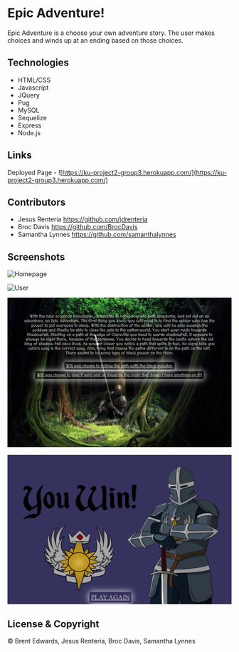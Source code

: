 # Epic Adventure!

Epic Adventure is a choose your own adventure story. The user makes choices and winds up at an ending based on those choices.

## Technologies

* HTML/CSS
* Javascript
* JQuery
* Pug
* MySQL
* Sequelize
* Express
* Node.js

## Links

Deployed Page - ![https://ku-project2-group3.herokuapp.com/](https://ku-project2-group3.herokuapp.com/)

## Contributors

- Jesus Renteria <https://github.com/jdrenteria>
- Broc Davis <https://github.com/BrocDavis>
- Samantha Lynnes <https://github.com/samanthalynnes>

## Screenshots

![Homepage](/public/screenshots/Epic_Adventure.png)

![User](/public/screenshots/User.png)

![Scenario](/public/screenshots/Story.png)

![Good-End](/public/screenshots/Good_End.png)

## License & Copyright

&copy; Brent Edwards, Jesus Renteria, Broc Davis, Samantha Lynnes